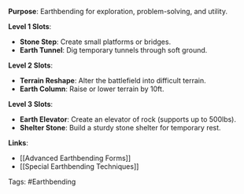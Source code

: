 **Purpose**: Earthbending for exploration, problem-solving, and utility.

**Level 1 Slots**:
- **Stone Step**: Create small platforms or bridges.
- **Earth Tunnel**: Dig temporary tunnels through soft ground.

**Level 2 Slots**:
- **Terrain Reshape**: Alter the battlefield into difficult terrain.
- **Earth Column**: Raise or lower terrain by 10ft.

**Level 3 Slots**:
- **Earth Elevator**: Create an elevator of rock (supports up to 500lbs).
- **Shelter Stone**: Build a sturdy stone shelter for temporary rest.


**Links**:
- [[Advanced Earthbending Forms]]
- [[Special Earthbending Techniques]]

Tags:
#Earthbending